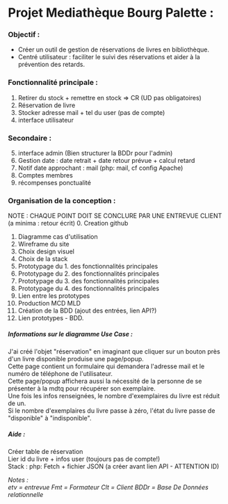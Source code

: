 # **Projet Mediathèque Bourg Palette :**

### **Objectif :**
- Créer un outil de gestion de réservations de livres en bibliothèque.
- Centré utilisateur : faciliter le suivi des réservations et aider à la prévention des retards.

### **Fonctionnalité principale :**
1. Retirer du stock + remettre en stock => CR (UD pas obligatoires)
2. Réservation de livre
3. Stocker adresse mail + tel du user (pas de compte)
4. interface utilisateur

### **Secondaire :**
5. interface admin (Bien structurer la BDDr pour l'admin)
6. Gestion date : date retrait + date retour prévue + calcul retard
7. Notif date approchant : mail (php: mail, cf config Apache)
8. Comptes membres
9. récompenses ponctualité

### **Organisation de la conception :**
NOTE : CHAQUE POINT DOIT SE CONCLURE PAR UNE ENTREVUE CLIENT (a minima : retour écrit)
0. Creation github
1. Diagramme cas d'utilisation
2. Wireframe du site
3. Choix design visuel
4. Choix de la stack
5. Prototypage du 1. des fonctionnalités principales
6. Prototypage du 2. des fonctionnalités principales
7. Prototypage du 3. des fonctionnalités principales
8. Prototypage du 4. des fonctionnalités principales
9. Lien entre les prototypes
10. Production MCD MLD
11. Création de la BDD (ajout des entrées, lien API?)
12. Lien prototypes - BDD.

##### **Informations sur le diagramme Use Case :**
J'ai créé l'objet "réservation" en imaginant que cliquer sur un bouton près d'un livre disponible produise une page/popup.  
Cette page contient un formulaire qui demandera l'adresse mail et le numéro de téléphone de l'utilisateur.  
Cette page/popup affichera aussi la nécessité de la personne de se présenter à la mdtq pour récupérer son exemplaire.  
Une fois les infos renseignées, le nombre d'exemplaires du livre est réduit de un.  
Si le nombre d'exemplaires du livre passe à zéro, l'état du livre passe de "disponible" à "indisponible".  

##### **Aide :**
Créer table de réservation  
Lier id du livre + infos user (toujours pas de compte!)  
Stack : php: Fetch + fichier JSON (a créer avant lien API - ATTENTION ID)  

_Notes :_  
_etv = entrevue_
_Fmt = Formateur_
_Clt = Client_
_BDDr = Base De Données relationnelle_